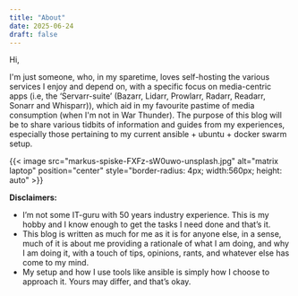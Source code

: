 ```yaml
---
title: "About"
date: 2025-06-24
draft: false
---
```


Hi,

I'm just someone, who, in my sparetime, loves self-hosting the various services I enjoy and depend on, with a specific focus on media-centric apps (i.e, the ‘Servarr-suite’ (Bazarr, Lidarr, Prowlarr, Radarr, Readarr, Sonarr and Whisparr)), which aid in my favourite pastime of media consumption (when I'm not in War Thunder). The purpose of this blog will be to share various tidbits of information and guides from my experiences, especially those pertaining to my current ansible + ubuntu + docker swarm setup. 

{{< image src="markus-spiske-FXFz-sW0uwo-unsplash.jpg" alt="matrix laptop" position="center"
    style="border-radius: 4px; width:560px; height: auto" >}}

**Disclaimers:**

  - I’m not some IT-guru with 50 years industry experience. This is my hobby and I know enough to get the tasks I need done and that’s it.
  - This blog is written as much for me as it is for anyone else, in a sense, much of it is about me providing a rationale of what I am doing, and why I am doing it, with a touch of tips, opinions, rants, and whatever else has come to my mind.
  - My setup and how I use tools like ansible is simply how I choose to approach it. Yours may differ, and that’s okay.